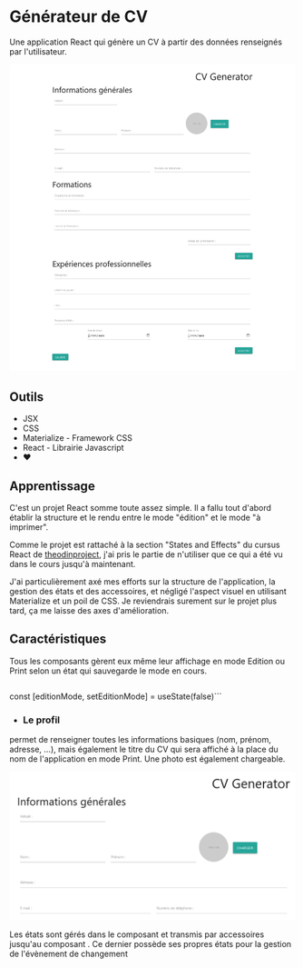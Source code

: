 # Générateur de CV

Une application React qui génère un CV à partir des données renseignés par l'utilisateur.

![Vue du mode edition](./src/assets/img/cv_generator-editmode.png)

## Outils

- JSX
- CSS
- Materialize - Framework CSS
- React - Librairie Javascript
- ❤️

## Apprentissage

C'est un projet React somme toute assez simple. Il a fallu tout d'abord établir la structure et le rendu entre le mode "édition" et le mode "à imprimer".

Comme le projet est rattaché à la section "States and Effects" du cursus React de [theodinproject](https://www.theodinproject.com/paths/full-stack-ruby-on-rails/courses/react#states-and-effects), j'ai pris le partie de n'utiliser que ce qui a été vu dans le cours jusqu'à maintenant.

J'ai particulièrement axé mes efforts sur la structure de l'application, la gestion des états et des accessoires, et négligé l'aspect visuel en utilisant Materialize et un poil de CSS. Je reviendrais surement sur le projet plus tard, ça me laisse des axes d'amélioration.

## Caractéristiques

Tous les composants gèrent eux même leur affichage en mode Edition ou Print selon un état qui sauvegarde le mode en cours.
> ```js
const [editionMode, setEditionMode] = useState(false)```

 - ### Le profil
 permet de renseigner toutes les informations basiques (nom, prénom, adresse, ...), mais également le titre du CV qui sera affiché à la place du nom de l'application en mode Print. Une photo est également chargeable.

 ![Vue du profil en mode edition](./src/assets/img/cv_generator-profil.png)

 Les états sont gérés dans le composant **<App/>** et transmis par accessoires jusqu'au composant **<Profil/>**. Ce dernier possède ses propres états pour la gestion de l'évènement de changement